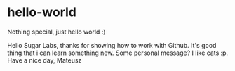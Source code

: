 # hello-world
Nothing special, just hello world :)

Hello Sugar Labs, thanks for showing how to work with Github. It's good thing that i can learn something new. Some personal message? I like cats :p. Have a nice day, Mateusz
